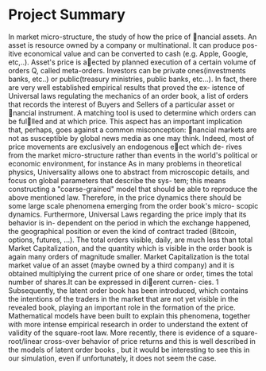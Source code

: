 # Project Summary 

In market micro-structure, the study of how the price of nancial assets.
An asset is resource owned by a company or multinational. It can produce pos-
itive economical value and can be converted to cash (e.g. Apple, Google, etc,..).
Asset's price is aected by planned execution of a certain volume of orders Q,
called meta-orders. Investors can be private ones(investments banks, etc..) or
public(treasury ministries, public banks, etc...).
In fact, there are very well established empirical results that proved the ex-
istence of Universal laws regulating the mechanics of an order book, a list of
orders that records the interest of Buyers and Sellers of a particular asset or
nancial instrument. A matching tool is used to determine which orders can be
fullled and at which price.
This aspect has an important implication that, perhaps, goes against a common
misconception: nancial markets are not as susceptible by global news media
as one may think.
Indeed, most of price movements are exclusively an endogenous eect which de-
rives from the market micro-structure rather than events in the world's political
or economic environment, for instance
As in many problems in theoretical physics, Universality allows one to abstract
from microscopic details, and focus on global parameters that describe the sys-
tem; this means constructing a "coarse-grained" model that should be able to
reproduce the above mentioned law. Therefore, in the price dynamics there
should be some large scale phenomena emerging from the order book's micro-
scopic dynamics.
Furthermore, Universal Laws regarding the price imply that its behavior is in-
dependent on the period in which the exchange happened, the geographical
position or even the kind of contract traded (Bitcoin, options, futures, ...).
The total orders visible, daily, are much less than total Market Capitalization,
and the quantity which is visible in the order book is again many orders of
magnitude smaller.
Market Capitalization is the total market value of an asset (maybe owned by a
third company) and it is obtained multiplying the current price of one share or
order, times the total number of shares.It can be expressed in dierent curren-
cies.
1
Subsequently, the latent order book has been introduced, which contains the
intentions of the traders in the market that are not yet visible in the revealed
book, playing an important role in the formation of the price.
Mathematical models have been built to explain this phenomena, together with
more intense empirical research in order to understand the extent of validity of
the square-root law.
More recently, there is evidence of a square-root/linear cross-over behavior of
price returns and this is well described in the models of latent order books , but
it would be interesting to see this in our simulation, even if unfortunately, it
does not seem the case.
